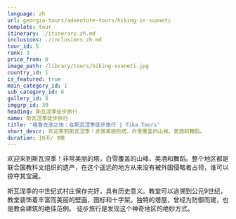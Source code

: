 ```yaml
---
language: zh
url: georgia-tours/adventure-tours/hiking-in-svaneti
template: tour
itinerary: ./itinerary.zh.md
inclusions: ./inclusions.zh.md
tour_id: 5
rank: 3
price_from: 0
image_path: /library/tours/hiking-svaneti.jpg
country_id: 1
is_featured: true
main_category_id: 1
sub_category_id: 8
gallery_id: 0
imggrp_id: 30
heading: 斯瓦涅季徒步旅行
name: 斯瓦涅季徒步旅行
title: "格鲁吉亚之旅：在斯瓦涅季徒步旅行 | Tika Tours"
short_descr: 欢迎来到斯瓦涅季！非常美丽的塔，白雪覆盖的山峰，美酒和舞蹈。
duration: 10天/ 9晚
---
```

欢迎来到斯瓦涅季！非常美丽的塔，白雪覆盖的山峰，美酒和舞蹈。整个地区都是联合国教科文组织的遗产，在这个遥远的地方从来没有被外国侵略者占领，谁可以掠夺其宝藏。

斯瓦涅季的中世纪式村庄保存完好，具有历史意义。教堂可以追溯到公元9世纪，教堂装饰着丰富而美丽的壁画，图标和十字架。独特的塔屋，曾经为防御而建，也是教会建筑的绝佳范例。
徒步旅行是发现这个神奇地区的绝妙方式。
